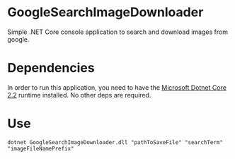 
# GoogleSearchImageDownloader
Simple .NET Core console application to search and download images from google.

# Dependencies
In order to run this application, you need to have the [Microsoft Dotnet Core 2.2](https://dotnet.microsoft.com/download) runtime installed. No other deps are required.

# Use
`dotnet GoogleSearchImageDownloader.dll "pathToSaveFile" "searchTerm" "imageFileNamePrefix"`
